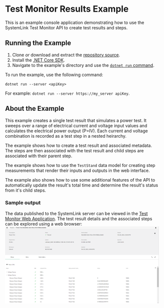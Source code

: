 Test Monitor Results Example
=================

This is an example console application demonstrating how to use the
SystemLink Test Monitor API to create test results and steps.

Running the Example
-------------------

1. Clone _or_ download and extract the [repository source](https://github.com/ni/systemlink-enterprise-examples/archive/master.zip).
2. Install the [.NET Core SDK](https://dotnet.microsoft.com/download/dotnet-core).
3. Navigate to the example's directory and use the [`dotnet run` command](https://docs.microsoft.com/en-us/dotnet/core/tools/dotnet-run?tabs=netcore21).

To run the example, use the following command:

```
dotnet run --server <apiKey>
```

For example: `dotnet run --server https://my_server apiKey`.

About the Example
-----------------

This example creates a single test result that simulates a power test.  It sweeps over a range of electrical current and voltage input values and calculates the electrical power output (P=IV).  Each current and voltage combination is recorded as a test step in a nested heirarchy.

The example shows how to create a test result and associated metadata.  The steps are then associated with the test result and child steps are associated with their parent step.

The example shows how to use the `TestStand` data model for creating step measurements that render their inputs and outputs in the web interface.

The example also shows how to use some additional features of the API to automatically update the result's total time and determine the result's status from it's child steps.

### Sample output

The data published to the SystemLink server can be viewed in the [Test Monitor Web Application](https://localhost/#testmonitor).  The test result details and the associated steps can be explored using a web browser:
![Test result and steps](./TestMonitor.png "Test result and steps")